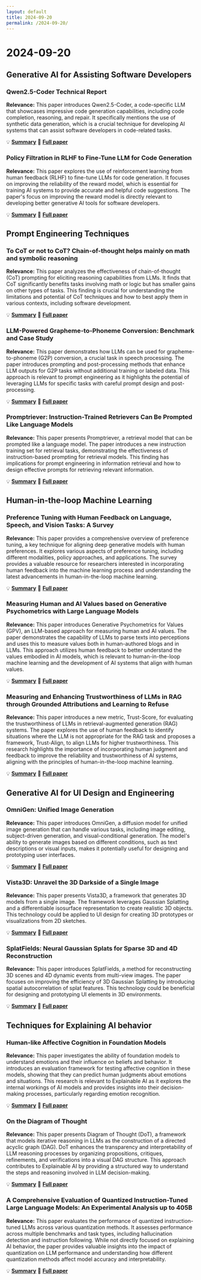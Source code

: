 ```yaml
---
layout: default
title: 2024-09-20
permalink: /2024-09-20/
---
```


# 2024-09-20

## Generative AI for Assisting Software Developers

### Qwen2.5-Coder Technical Report

**Relevance:** This paper introduces Qwen2.5-Coder, a code-specific LLM that showcases impressive code generation capabilities, including code completion, reasoning, and repair. It specifically mentions the use of synthetic data generation, which is a crucial technique for developing AI systems that can assist software developers in code-related tasks.

💡 **[Summary](2409.12186.html)** 📄 **[Full paper](https://arxiv.org/pdf/2409.12186)**

### Policy Filtration in RLHF to Fine-Tune LLM for Code Generation

**Relevance:** This paper explores the use of reinforcement learning from human feedback (RLHF) to fine-tune LLMs for code generation. It focuses on improving the reliability of the reward model, which is essential for training AI systems to provide accurate and helpful code suggestions. The paper's focus on improving the reward model is directly relevant to developing better generative AI tools for software developers.

💡 **[Summary](2409.06957.html)** 📄 **[Full paper](https://arxiv.org/pdf/2409.06957)**

## Prompt Engineering Techniques

### To CoT or not to CoT? Chain-of-thought helps mainly on math and symbolic reasoning

**Relevance:** This paper analyzes the effectiveness of chain-of-thought (CoT) prompting for eliciting reasoning capabilities from LLMs. It finds that CoT significantly benefits tasks involving math or logic but has smaller gains on other types of tasks. This finding is crucial for understanding the limitations and potential of CoT techniques and how to best apply them in various contexts, including software development.

💡 **[Summary](2409.12183.html)** 📄 **[Full paper](https://arxiv.org/pdf/2409.12183)**

### LLM-Powered Grapheme-to-Phoneme Conversion: Benchmark and Case Study

**Relevance:** This paper demonstrates how LLMs can be used for grapheme-to-phoneme (G2P) conversion, a crucial task in speech processing. The paper introduces prompting and post-processing methods that enhance LLM outputs for G2P tasks without additional training or labeled data. This approach is relevant to prompt engineering as it highlights the potential of leveraging LLMs for specific tasks with careful prompt design and post-processing.

💡 **[Summary](2409.08554.html)** 📄 **[Full paper](https://arxiv.org/pdf/2409.08554)**

### Promptriever: Instruction-Trained Retrievers Can Be Prompted Like Language Models

**Relevance:** This paper presents Promptriever, a retrieval model that can be prompted like a language model. The paper introduces a new instruction training set for retrieval tasks, demonstrating the effectiveness of instruction-based prompting for retrieval models. This finding has implications for prompt engineering in information retrieval and how to design effective prompts for retrieving relevant information.

💡 **[Summary](2409.11136.html)** 📄 **[Full paper](https://arxiv.org/pdf/2409.11136)**

## Human-in-the-loop Machine Learning

### Preference Tuning with Human Feedback on Language, Speech, and Vision Tasks: A Survey

**Relevance:** This paper provides a comprehensive overview of preference tuning, a key technique for aligning deep generative models with human preferences. It explores various aspects of preference tuning, including different modalities, policy approaches, and applications. The survey provides a valuable resource for researchers interested in incorporating human feedback into the machine learning process and understanding the latest advancements in human-in-the-loop machine learning.

💡 **[Summary](2409.11564.html)** 📄 **[Full paper](https://arxiv.org/pdf/2409.11564)**

### Measuring Human and AI Values based on Generative Psychometrics with Large Language Models

**Relevance:** This paper introduces Generative Psychometrics for Values (GPV), an LLM-based approach for measuring human and AI values. The paper demonstrates the capability of LLMs to parse texts into perceptions and uses this to measure values both in human-authored blogs and in LLMs. This approach utilizes human feedback to better understand the values embodied in AI models, which is relevant to human-in-the-loop machine learning and the development of AI systems that align with human values.

💡 **[Summary](2409.12106.html)** 📄 **[Full paper](https://arxiv.org/pdf/2409.12106)**

### Measuring and Enhancing Trustworthiness of LLMs in RAG through Grounded Attributions and Learning to Refuse

**Relevance:** This paper introduces a new metric, Trust-Score, for evaluating the trustworthiness of LLMs in retrieval-augmented generation (RAG) systems. The paper explores the use of human feedback to identify situations where the LLM is not appropriate for the RAG task and proposes a framework, Trust-Align, to align LLMs for higher trustworthiness. This research highlights the importance of incorporating human judgment and feedback to improve the reliability and trustworthiness of AI systems, aligning with the principles of human-in-the-loop machine learning.

💡 **[Summary](2409.11242.html)** 📄 **[Full paper](https://arxiv.org/pdf/2409.11242)**

## Generative AI for UI Design and Engineering

### OmniGen: Unified Image Generation

**Relevance:** This paper introduces OmniGen, a diffusion model for unified image generation that can handle various tasks, including image editing, subject-driven generation, and visual-conditional generation. The model's ability to generate images based on different conditions, such as text descriptions or visual inputs, makes it potentially useful for designing and prototyping user interfaces.

💡 **[Summary](2409.11340.html)** 📄 **[Full paper](https://arxiv.org/pdf/2409.11340)**

### Vista3D: Unravel the 3D Darkside of a Single Image

**Relevance:** This paper presents Vista3D, a framework that generates 3D models from a single image. The framework leverages Gaussian Splatting and a differentiable isosurface representation to create realistic 3D objects. This technology could be applied to UI design for creating 3D prototypes or visualizations from 2D sketches.

💡 **[Summary](2409.12193.html)** 📄 **[Full paper](https://arxiv.org/pdf/2409.12193)**

### SplatFields: Neural Gaussian Splats for Sparse 3D and 4D Reconstruction

**Relevance:** This paper introduces SplatFields, a method for reconstructing 3D scenes and 4D dynamic events from multi-view images. The paper focuses on improving the efficiency of 3D Gaussian Splatting by introducing spatial autocorrelation of splat features. This technology could be beneficial for designing and prototyping UI elements in 3D environments.

💡 **[Summary](2409.11211.html)** 📄 **[Full paper](https://arxiv.org/pdf/2409.11211)**

## Techniques for Explaining AI behavior

### Human-like Affective Cognition in Foundation Models

**Relevance:** This paper investigates the ability of foundation models to understand emotions and their influence on beliefs and behavior. It introduces an evaluation framework for testing affective cognition in these models, showing that they can predict human judgments about emotions and situations. This research is relevant to Explainable AI as it explores the internal workings of AI models and provides insights into their decision-making processes, particularly regarding emotion recognition.

💡 **[Summary](2409.11733.html)** 📄 **[Full paper](https://arxiv.org/pdf/2409.11733)**

### On the Diagram of Thought

**Relevance:** This paper presents Diagram of Thought (DoT), a framework that models iterative reasoning in LLMs as the construction of a directed acyclic graph (DAG). DoT enhances the transparency and interpretability of LLM reasoning processes by organizing propositions, critiques, refinements, and verifications into a visual DAG structure. This approach contributes to Explainable AI by providing a structured way to understand the steps and reasoning involved in LLM decision-making.

💡 **[Summary](2409.10038.html)** 📄 **[Full paper](https://arxiv.org/pdf/2409.10038)**

### A Comprehensive Evaluation of Quantized Instruction-Tuned Large Language Models: An Experimental Analysis up to 405B

**Relevance:** This paper evaluates the performance of quantized instruction-tuned LLMs across various quantization methods. It assesses performance across multiple benchmarks and task types, including hallucination detection and instruction following. While not directly focused on explaining AI behavior, the paper provides valuable insights into the impact of quantization on LLM performance and understanding how different quantization methods affect model accuracy and interpretability.

💡 **[Summary](2409.11055.html)** 📄 **[Full paper](https://arxiv.org/pdf/2409.11055)**

